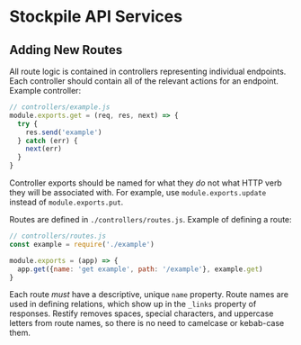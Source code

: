 # Stockpile API Services
## Adding New Routes
All route logic is contained in controllers representing individual endpoints. Each controller should contain all of the relevant actions for an endpoint. Example controller:  
```JavaScript
// controllers/example.js
module.exports.get = (req, res, next) => {
  try {
    res.send('example')
  } catch (err) {
    next(err)
  }
}
```

Controller exports should be named for what they *do* not what HTTP verb they will be associated with. For example, use `module.exports.update` instead of `module.exports.put`.  


Routes are defined in `./controllers/routes.js`. Example of defining a route:  
```JavaScript
// controllers/routes.js
const example = require('./example')

module.exports = (app) => {
  app.get({name: 'get example', path: '/example'}, example.get)
}
```

Each route *must* have a descriptive, unique `name` property. Route names are used in defining relations, which show up in the `_links` property of responses. Restify removes spaces, special characters, and uppercase letters from route names, so there is no need to camelcase or kebab-case them.  

